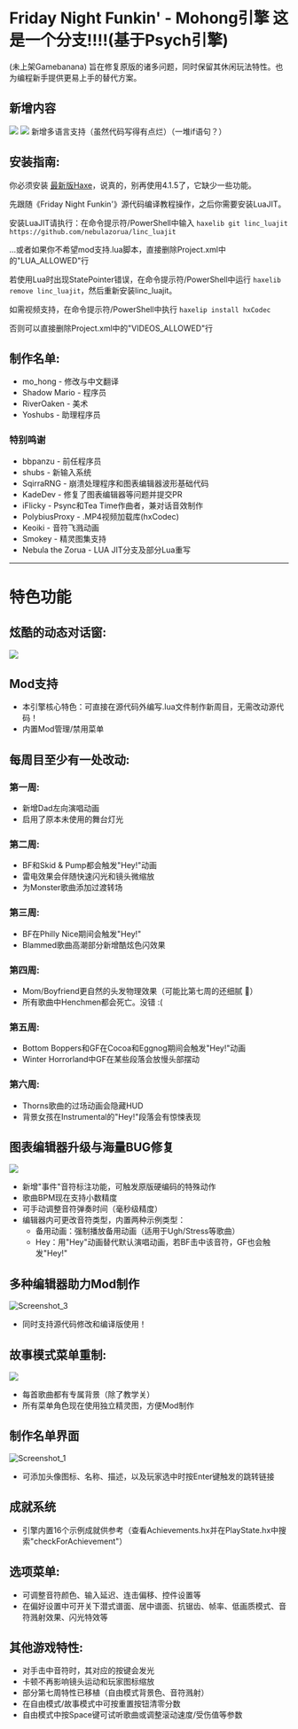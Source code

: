 # Friday Night Funkin' - Mohong引擎 这是一个分支!!!!(基于Psych引擎)
(未上架Gamebanana) 旨在修复原版的诸多问题，同时保留其休闲玩法特性。也为编程新手提供更易上手的替代方案。

## 新增内容
![](./images/6.png)
![](./images/7.png)
新增多语言支持（虽然代码写得有点烂）（一堆if语句？）

## 安装指南:
你必须安装 [最新版Haxe](https://haxe.org/download/)，说真的，别再使用4.1.5了，它缺少一些功能。

先跟随《Friday Night Funkin'》源代码编译教程操作，之后你需要安装LuaJIT。

安装LuaJIT请执行：在命令提示符/PowerShell中输入 `haxelib git linc_luajit https://github.com/nebulazorua/linc_luajit`

...或者如果你不希望mod支持.lua脚本，直接删除Project.xml中的"LUA_ALLOWED"行

若使用Lua时出现StatePointer错误，在命令提示符/PowerShell中运行 `haxelib remove linc_luajit`，然后重新安装linc_luajit。

如需视频支持，在命令提示符/PowerShell中执行 `haxelip install hxCodec`

否则可以直接删除Project.xml中的"VIDEOS_ALLOWED"行

## 制作名单:
* mo_hong - 修改与中文翻译
* Shadow Mario - 程序员
* RiverOaken - 美术
* Yoshubs - 助理程序员

### 特别鸣谢
* bbpanzu - 前任程序员
* shubs - 新输入系统
* SqirraRNG - 崩溃处理程序和图表编辑器波形基础代码
* KadeDev - 修复了图表编辑器等问题并提交PR
* iFlicky - Psync和Tea Time作曲者，兼对话音效制作
* PolybiusProxy - .MP4视频加载库(hxCodec)
* Keoiki - 音符飞溅动画
* Smokey - 精灵图集支持
* Nebula the Zorua - LUA JIT分支及部分Lua重写
_____________________________________

# 特色功能

## 炫酷的动态对话窗:

![](./images/5.gif)


## Mod支持
* 本引擎核心特色：可直接在源代码外编写.lua文件制作新周目，无需改动源代码！
* 内置Mod管理/禁用菜单


## 每周目至少有一处改动:
### 第一周:
  * 新增Dad左向演唱动画
  * 启用了原本未使用的舞台灯光
### 第二周:
  * BF和Skid & Pump都会触发"Hey!"动画
  * 雷电效果会伴随快速闪光和镜头微缩放
  * 为Monster歌曲添加过渡转场
### 第三周:
  * BF在Philly Nice期间会触发"Hey!"
  * Blammed歌曲高潮部分新增酷炫色闪效果
### 第四周:
  * Mom/Boyfriend更自然的头发物理效果（可能比第七周的还细腻 :eyes:）
  * 所有歌曲中Henchmen都会死亡。没错 :(
### 第五周:
  * Bottom Boppers和GF在Cocoa和Eggnog期间会触发"Hey!"动画
  * Winter Horrorland中GF在某些段落会放慢头部摆动
### 第六周:
  * Thorns歌曲的过场动画会隐藏HUD
  * 背景女孩在Instrumental的"Hey!"段落会有惊悚表现

## 图表编辑器升级与海量BUG修复
![](./images/chart.png)
* 新增"事件"音符标注功能，可触发原版硬编码的特殊动作
* 歌曲BPM现在支持小数精度
* 可手动调整音符弹奏时间（毫秒级精度）
* 编辑器内可更改音符类型，内置两种示例类型：
  * 备用动画：强制播放备用动画（适用于Ugh/Stress等歌曲）
  * Hey：用"Hey"动画替代默认演唱动画，若BF击中该音符，GF也会触发"Hey!"

## 多种编辑器助力Mod制作
![Screenshot_3](./images/3.png)
* 同时支持源代码修改和编译版使用！

## 故事模式菜单重制:
![](./images/2.png)
* 每首歌曲都有专属背景（除了教学关）
* 所有菜单角色现在使用独立精灵图，方便Mod制作

## 制作名单界面
![Screenshot_1](./images/1.png)

* 可添加头像图标、名称、描述，以及玩家选中时按Enter键触发的跳转链接

## 成就系统
* 引擎内置16个示例成就供参考（查看Achievements.hx并在PlayState.hx中搜索"checkForAchievement"）

## 选项菜单:
* 可调整音符颜色、输入延迟、连击偏移、控件设置等
 * 在偏好设置中可开关下潜式谱面、居中谱面、抗锯齿、帧率、低画质模式、音符溅射效果、闪光特效等

## 其他游戏特性:
* 对手击中音符时，其对应的按键会发光
* 卡顿不再影响镜头运动和玩家图标缩放
* 部分第七周特性已移植（自由模式背景色、音符溅射）
* 在自由模式/故事模式中可按重置按钮清零分数
* 自由模式中按Space键可试听歌曲或调整滚动速度/受伤值等参数
